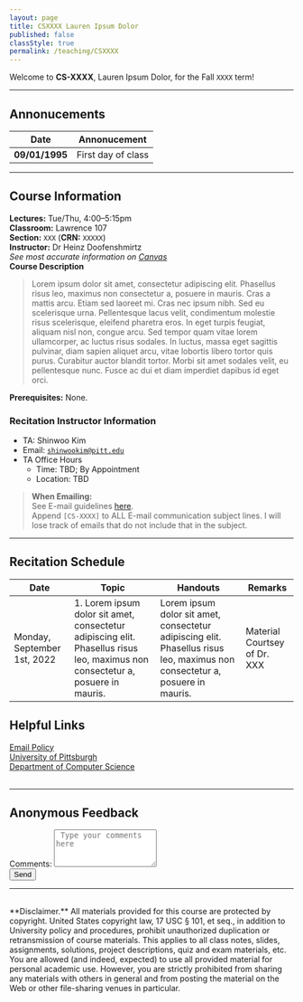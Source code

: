 ```yaml
---
layout: page
title: CSXXXX Lauren Ipsum Dolor
published: false
classStyle: true
permalink: /teaching/CSXXXX
---
```


Welcome to **CS-XXXX**, Lauren Ipsum Dolor, for the Fall `XXXX` term!

---

## Annonucements

| Date           | Annonucement       |
| -------------- | ------------------ |
| **09/01/1995** | First day of class |

---

## Course Information

**Lectures:** Tue/Thu, 4:00–5:15pm  
**Classroom:** Lawrence 107  
**Section:** `XXX` (**CRN:** `XXXXX`)  
**Instructor:** Dr Heinz Doofenshmirtz  
_See most accurate information on [Canvas](https://canvas.pitt.edu)_  
**Course Description**

> Lorem ipsum dolor sit amet, consectetur adipiscing elit. Phasellus risus leo, maximus non consectetur a, posuere in mauris. Cras a mattis arcu. Etiam sed laoreet mi. Cras nec ipsum nibh. Sed eu scelerisque urna. Pellentesque lacus velit, condimentum molestie risus scelerisque, eleifend pharetra eros. In eget turpis feugiat, aliquam nisl non, congue arcu. Sed tempor quam vitae lorem ullamcorper, ac luctus risus sodales. In luctus, massa eget sagittis pulvinar, diam sapien aliquet arcu, vitae lobortis libero tortor quis purus. Curabitur auctor blandit tortor. Morbi sit amet sodales velit, eu pellentesque nunc. Fusce ac dui et diam imperdiet dapibus id eget orci.  

**Prerequisites:** None.

### Recitation Instructor Information

- TA: Shinwoo Kim
- Email: [`shinwookim@pitt.edu`](mailto:shiwookim@pitt.edu)
- TA Office Hours
  - Time: TBD; By Appointment
  - Location: TBD

> **When Emailing:**  
> See E-mail guidelines [here]( ../email-policy/).  
> Append `[CS-XXXX]` to ALL E-mail communication subject lines. I will lose track of emails that do not include that in the subject.

---

## Recitation Schedule

| Date                        | Topic                         | Handouts                                                | Remarks                       |
| --------------------------- | ----------------------------- | ------------------------------------------------------- | ----------------------------- |
| Monday, September 1st, 2022 | 1. Lorem ipsum dolor sit amet, consectetur adipiscing elit. Phasellus risus leo, maximus non consectetur a, posuere in mauris. | Lorem ipsum dolor sit amet, consectetur adipiscing elit. Phasellus risus leo, maximus non consectetur a, posuere in mauris. | Material Courtsey of Dr. XXX |

## Helpful Links
[Email Policy]( ../email-policy/)  
[University of Pittsburgh](https://pitt.edu)  
[Department of Computer Science](https://cs.pitt.edu)  
<br />

---

## Anonymous Feedback
<div class="container rounded mx-auto w-75 bg-light border no-print">
<form method="POST" action="https://script.google.com/macros/s/AKfycby8nMa8ZoFl8ug0UWIP7kQE3jKVykMvWnLGIadELKKW5hDBOxo-Pi5p-sCbGocxUVdV/exec" id="feedback-form">
  <label for="comment" class="mt-1  ">Comments:</label>
  <textarea name="Comment" id="comment" type="text" rows="4" placeholder=" Type your comments here" required class="mb-0"></textarea>
  <div class="d-grid gap-2">
  <button type="submit" class="mb-3 btn btn-outline-primary">Send</button></div>
</form></div>

---

<br />
**Disclaimer.**
All materials provided for this course are protected by copyright. United States copyright law, 17 USC § 101, et seq., in addition to University policy and procedures, prohibit unauthorized duplication or retransmission of course materials. This applies to all class notes, slides, assignments, solutions, project descriptions, quiz and exam materials, etc. You are allowed (and indeed, expected) to use all provided material for personal academic use. However, you are strictly prohibited from sharing any materials with others in general and from posting the material on the Web or other file-sharing venues in particular.  
<br />
